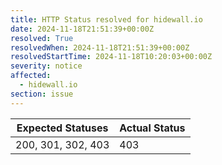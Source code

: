 ```yaml
---
title: HTTP Status resolved for hidewall.io
date: 2024-11-18T21:51:39+00:00Z
resolved: True
resolvedWhen: 2024-11-18T21:51:39+00:00Z
resolvedStartTime: 2024-11-18T10:20:03+00:00Z
severity: notice
affected:
  - hidewall.io
section: issue
---
```


| Expected Statuses | Actual Status  |
|-------------------|----------------|
| 200, 301, 302, 403 | 403 |

